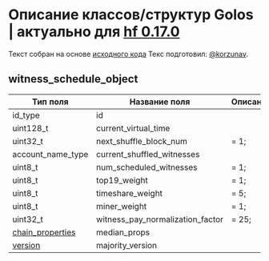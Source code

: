 # Описание классов/структур Golos | актуально для [hf 0.17.0](https://github.com/GolosChain/golos/releases/tag/v0.17.0)
Текст собран на основе [исходного кода](https://github.com/GolosChain/golos/tree/master/libraries/chain/include/golos/chain/witness_objects.hpp)
Текс подготовил: [@korzunav](https://golos.io/@korzunav).
## witness_schedule_object


|Тип поля|Название поля|Описание|
|--------|-------------|--------|
|id_type|id||
|uint128_t|current_virtual_time||
|uint32_t|next_shuffle_block_num|= 1;|
|account_name_type|current_shuffled_witnesses||
|uint8_t|num_scheduled_witnesses|= 1;|
|uint8_t|top19_weight|= 1;|
|uint8_t|timeshare_weight|= 5;|
|uint8_t|miner_weight|= 1;|
|uint32_t|witness_pay_normalization_factor|= 25;|
|[chain_properties](chain_properties.md)|median_props||
|[version](version.md)|majority_version||
